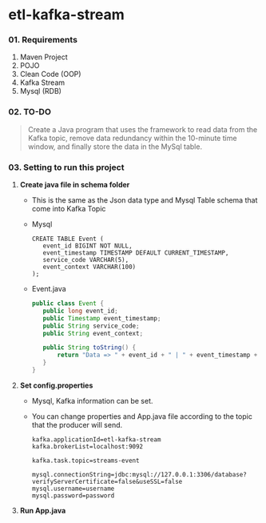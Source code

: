 

# etl-kafka-stream

### 01. Requirements

1. Maven Project
2. POJO 
3. Clean Code (OOP)
4. Kafka Stream
5. Mysql (RDB)

### 02. TO-DO

> Create a Java program that uses the framework to read data from the Kafka topic, remove data redundancy within the 10-minute time window, and finally store the data in the MySql table.

### 03. Setting to run this project

1. **Create java file in schema folder**
   - This is the same as the Json data type and Mysql Table schema that come into Kafka Topic
   - Mysql

     ```mysql
     CREATE TABLE Event (
     	event_id BIGINT NOT NULL,
     	event_timestamp TIMESTAMP DEFAULT CURRENT_TIMESTAMP,
     	service_code VARCHAR(5),
     	event_context VARCHAR(100)
     );
     ```

   - Event.java

     ```java
     public class Event {
     	public long event_id;
     	public Timestamp event_timestamp;
     	public String service_code;
     	public String event_context;

     	public String toString() {
     		return "Data => " + event_id + " | " + event_timestamp + " | " + service_code + " | " + event_context;
     	}
     }
     ```

2. **Set config.properties**

   - Mysql, Kafka information can be set.

   - You can change properties and App.java file according to the topic that the producer will send.

     ```properties
     kafka.applicationId=etl-kafka-stream
     kafka.brokerList=localhost:9092

     kafka.task.topic=streams-event

     mysql.connectionString=jdbc:mysql://127.0.0.1:3306/database?verifyServerCertificate=false&useSSL=false
     mysql.username=username
     mysql.password=password
     ```

3. **Run App.java**


